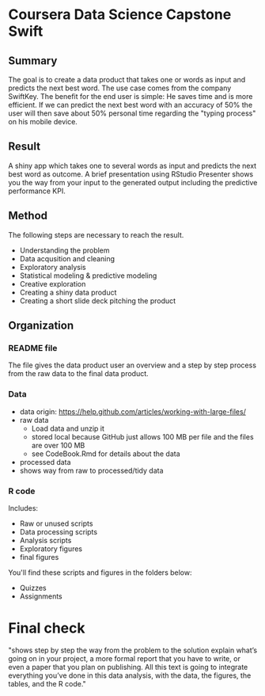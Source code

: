 # Coursera Data Science Capstone Swift

## Summary
The goal is to create a data product that takes one or words as input and predicts the next best word. The use case comes from the company SwiftKey. The benefit for the end user is simple: He saves time and is more efficient. If we can predict the next best word with an accuracy of 50% the user will then save about 50% personal time regarding the "typing process" on his mobile device.

## Result
A shiny app which takes one to several words as input and predicts the next best word as outcome. A brief presentation using RStudio Presenter shows you the way from your input to the generated output including the predictive performance KPI.

## Method
The following steps are necessary to reach the result.
- Understanding the problem 
- Data acqusition and cleaning 
- Exploratory analysis 
- Statistical modeling & predictive modeling 
- Creative exploration 
- Creating a shiny data product 
- Creating a short slide deck pitching the product 

## Organization

### README file 
The file gives the data product user an overview and a step by step process from the raw data to the final data product.

### Data
- data origin: https://help.github.com/articles/working-with-large-files/
- raw data
    + Load data and unzip it
    + stored local because GitHub just allows 100 MB per file and the files are over 100 MB
    + see CodeBook.Rmd for details about the data
- processed data 
- shows way from raw to processed/tidy data 


### R code
Includes:
- Raw or unused scripts 
- Data processing scripts 
- Analysis scripts
- Exploratory figures 
- final figures 

You'll find these scripts and figures in the folders below:
- Quizzes 
- Assignments 

# Final check
"shows step by step the way from the problem to the solution
explain what’s going on in your project, a more formal report that you have to write, or even a paper that you plan on publishing. All this text is going to integrate everything you’ve done in this data analysis, with the data, the figures, the tables, and the R code."
